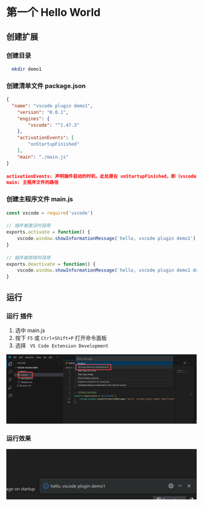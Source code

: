 # 第一个 Hello World

## 创建扩展
### 创建目录
```bash
  mkdir demo1
```

### 创建清单文件 package.json
```json
{
  "name": "vscode plugin demo1",
    "version": "0.0.1",
    "engines": {
        "vscode": "^1.47.3"
    },
    "activationEvents": [
        "onStartupFinished"
    ],
    "main": "./main.js"
}

activationEvents: 声明插件启动的时机，此处是在 onStartupFinished，即（vscode）启动完成时（启动插件）
main: 主程序文件的路径
```

### 创建主程序文件 main.js
```javascript
const vscode = require('vscode')

// 插件被激活时调用
exports.activate = function() {
    vscode.window.showInformationMessage('hello, vscode plugin demo1');
}

// 插件被禁用时调用
exports.deactivate = function() {
    vscode.window.showInformationMessage('hello, vscode plugin demo1 deactivate');
}
```

## 运行
### 运行 插件
1. 选中 main.js
2. 按下 `F5` 或 `Ctrl+Shift+P` 打开命令面板
3. 选择 ` VS Code Extension Development` 
<img src="./docs/1.png"  />

### 运行效果
<img src="./docs/2.png"  />


